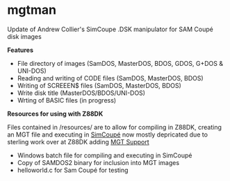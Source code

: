 # mgtman
Update of Andrew Collier's SimCoupe .DSK manipulator for SAM Coupé disk images

**Features**

* File directory of images (SamDOS, MasterDOS, BDOS, GDOS, G+DOS & UNI-DOS)
* Reading and writing of CODE files (SamDOS, MasterDOS, BDOS)
* Writing of SCREEEN$ files (SamDOS, MasterDOS, BDOS)
* Write disk title (MasterDOS/BDOS/UNI-DOS)
* Wrting of BASIC files (in progress)

**Resources for using with Z88DK**

Files contained in /resources/ are to allow for compiling in Z88DK, creating an MGT file and executing in [SimCoupé](https://github.com/simonowen/simcoupe) now mostly depricated due to sterling work over at Z88DK adding [MGT Support](https://github.com/z88dk/z88dk/commit/fa1f1b45901e4412f190353647667192b4c2e61b)
* Windows batch file for compiling and executing in SimCoupé
* Copy of SAMDOS2 binary for inclusion into MGT images
* helloworld.c for Sam Coupé for testing
